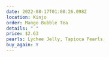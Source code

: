 ```yaml
---
date: 2022-08-17T01:08:26.098Z
location: Kinjo
order: Mango Bubble Tea
details: " "
price: $2.63
pearls: Lychee Jelly, Tapioca Pearls
buy_again: Y
---
```

